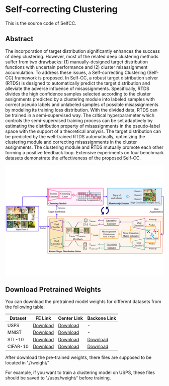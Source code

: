 # Self-correcting Clustering
This is the source code of SelfCC.

## Abstract

The incorporation of target distribution significantly enhances the success of deep clustering. However, most of the related deep clustering methods suffer from two drawbacks: (1) manually-designed target distribution functions with uncertain performance and (2) cluster misassignment accumulation. To address these issues, a Self-correcting Clustering (Self-CC) framework is proposed. In Self-CC, a robust target distribution solver (RTDS) is designed to automatically predict the target distribution and alleviate the adverse influence of misassignments. Specifically, RTDS divides the high confidence samples selected according to the cluster assignments predicted by a clustering module into labeled samples with correct pseudo labels and unlabeled samples of possible misassignments by modeling its training loss distribution. With the divided data, RTDS can be trained in a semi-supervised way. The critical hyperparameter which controls the semi-supervised training process can be set adaptively by estimating the distribution property of misassignments in the pseudo-label space with the support of a theoretical analysis. The target distribution can be predicted by the well-trained RTDS automatically, optimizing the clustering module and correcting misassignments in the cluster assignments. The clustering module and RTDS mutually promote each other forming a positive feedback loop. Extensive experiments on four benchmark datasets demonstrate the effectiveness of the proposed Self-CC.


![Main Image](/img/fig.PNG)


## Download Pretrained Weights

You can download the pretrained model weights for different datasets from the following table:

| Dataset   | FE Link                                | Center Link                              | Backone Link                               |
|-----------|----------------------------------------|------------------------------------------|-----------------------------------------|
| USPS | [Download](https://drive.google.com/file/d/1yK9rzBEkHuhy2DAH-ioMRqgkqBYvUl5n/view?usp=sharing)   | [Download](https://drive.google.com/file/d/1lfpyChSy_XjndIxrobBhj5fccJhF59RV/view?usp=sharing) | -                                       |
| MNIST | [Download](https://drive.google.com/file/d/1VHNXn-Pv12sSpxrHbQUgukYyq7JdpKFC/view?usp=drive_link)   | [Download](https://drive.google.com/file/d/1-nskm52zKokX45_9JiXFnkh-ODlJE5ND/view?usp=drive_link) | -                                       |
| STL-10 | [Download](https://drive.google.com/file/d/1CEkzcuda1W7bt_U8iF7dOt8OSsEw3oia/view?usp=sharing)   | [Download](https://drive.google.com/file/d/14Z3OUcN8btiKLRFnnjwkPI6Wg_x-3gBo/view?usp=sharing) | [Download](https://drive.google.com/file/d/1DX8pNbptuaATjGyxzmco8B6TVgdJr1fP/view?usp=sharing) |
| CIFAR-10 | [Download](https://drive.google.com/file/d/1V7EaUc4UESXMQfzUDsbUxelFNmr3Y92X/view?usp=sharing)   | [Download](https://drive.google.com/file/d/1iFnUReqtINIcz93xF3o2pm64O8HpjrSS/view?usp=sharing) | [Download](https://drive.google.com/file/d/1pBvj8EIVItcoNJu3ohW1s9upOjx_Wj4_/view?usp=sharing) |

After download the pre-trained weights, there files are supposed to be located in './<dataset>/weight/'

For example, if you want to train a clustering model on USPS, these files should be saved to './usps/weight/' before training.

